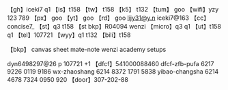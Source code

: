 【gh】iceki7 q1
【is】t158
【tw】 t158
【k5】 t132
【tum】 goo
【wifi】yzy 123 789
【px】 goo
【yt】 goo
【rd】 goo
lijy31@y.n
iceki7@163
【cc】 concise7_
【st】q3 t158
【st bkp】R04094 wenzi
【micro】q3  q1
【ut】t158 q1
【tel】107721
【wyy】q1 t132
【bili】t158


【bkp】
canvas
sheet
mate-note
wenzi
academy
setups


dyn6498297@26
p 107721 +1
【dfcf】541000088460
dfcf-zfb-pufa   6217 9226 0119 9186
wx-zhaoshang    6214 8372 1791 5838
yibao-changsha  6214 4678 7324 0950 920
【door】307-202-88
